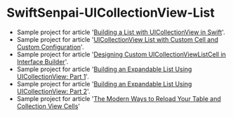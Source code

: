 # SwiftSenpai-UICollectionView-List
- Sample project for article '[Building a List with UICollectionView in Swift](https://swiftsenpai.com/development/uicollectionview-list-basic/)'.
- Sample project for article '[UICollectionView List with Custom Cell and Custom Configuration](https://swiftsenpai.com/development/uicollectionview-list-custom-cell/)'.
- Sample project for article '[Designing Custom UICollectionViewListCell in Interface Builder](https://swiftsenpai.com/development/custom-uicollectionviewlistcell-in-ib/)'.
- Sample project for article '[Building an Expandable List Using UICollectionView: Part 1](https://swiftsenpai.com/development/collectionview-expandable-list-part1/)'.
- Sample project for article '[Building an Expandable List Using UICollectionView: Part 2](https://swiftsenpai.com/development/collectionview-expandable-list-part2/)'.
- Sample project for article '[The Modern Ways to Reload Your Table and Collection View Cells](https://swiftsenpai.com/development/modern-ways-reload-cells/)'
